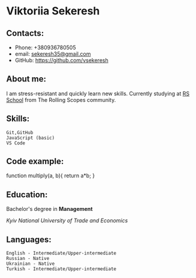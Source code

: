 # Viktoriia Sekeresh
## Contacts:
* Phone: +380936780505
* email: sekeresh35@gmail.com
* GitHub: <https://github.com/vsekeresh>
## About me:
I am stress-resistant and quickly learn new skills.
Currently studying at [RS School](https://rs.school) from The Rolling Scopes community. 
## Skills:
    Git,GitHub
    JavaScript (basic)
    VS Code
## Code example:
function multiply(a, b){
  return a*b;
}

## Education:
Bachelor's degree in **Management**

*Kyiv National University of Trade and Economics* 

## Languages:
    English - Intermediate/Upper-intermediate
    Russian - Native
    Ukrainian - Native
    Turkish - Intermediate/Upper-intermediate
    